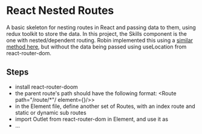 # React Nested Routes

A basic skeleton for nesting routes in React and passing data to them, using redux toolkit to store the data. In this project, the Skills component is the one with nested/dependent routing. Robin implemented this using a [similar method here](https://www.robinwieruch.de/react-router-descendant-routes/), but without the data being passed using useLocation from react-router-dom.

## Steps

- install react-router-doom
- the parent route's path should have the following format: <Route path="/route/\*"/ element={<Element/>}/>>
- in the Element file, define another set of Routes, with an index route and static or dynamic sub routes
- import Outlet from react-router-dom in Element, and use it as <Outlet/>
- ...
